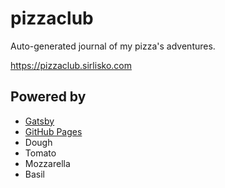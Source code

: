 # pizzaclub

Auto-generated journal of my pizza's adventures.

https://pizzaclub.sirlisko.com

## Powered by

- [Gatsby](https://www.gatsbyjs.org/)
- [GitHub Pages](https://pages.github.com/)
- Dough
- Tomato
- Mozzarella
- Basil
